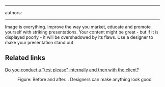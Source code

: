 

---
authors:

---




<span class='intro'> Image is everything. Improve the way you market, educate and promote yourself with striking presentations. Your content might be great - but if it is displayed poorly - it will be overshadowed by its flaws. Use a designer to make your presentation stand out. 
 </span>


  <h2>Related links</h2>
<p><a href="/do-you-conduct-a-＂test-please＂-internally-and-then-with-the-client">Do you conduct a &quot;test please&quot; internally and then with the client?</a></p>
<dl>
    <dt><img class="ms-rteCustom-ImageArea" src="/PublishingImages/before_after.jpg" alt="" /> </dt>
    <dd class="ms-rteCustom-FigureNormal">Figure&#58; Before and after... Designers can make anything look good </dd>
    <dd></dd>
</dl>



